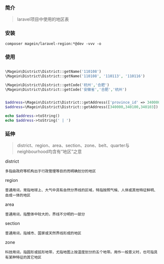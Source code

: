 ### 简介

> laravel项目中使用的地区表

### 安装

```
composer magein/laravel-region:*@dev -vvv -o
```

### 使用

```php

\Magein\District\District::getName('110108')
\Magein\District\District::getName('110108', '110113', '110116')

\Magein\District\District::getCode('杭州','合肥')
\Magein\District\District::getCode('安徽省','合肥','杭州')


$address=\Magein\District\District::getAddress(['province_id' => 340000, 'city_id' => 340100, 'district_id' => 340103])
$address=\Magein\District\District::getAddress([340000,340100,340103])

echo $address->toString()
echo $address->toString(' | ')


```

### 延伸

> district、region、area、section、zone、belt、quarter与neighbourhood均含有“地区”之意

district

    多指由政府等机构出于行政管理等目的而明确划分的地区

region

    普通用词，常指地球上、大气中具有自然分界线的区域，特指按照气候、人体或其他特征鲜明、自成一体的地区

area

    普通用词，指整体中较大的，界线不分明的一部分

section

    普通用词，指城市、国家或天然界线形成的地区

zone

    科技用词，指圆形或弧形地带，尤指地图上按温度划分的五个地带。用作一般意义时，也可指具有某种特征的其它地区